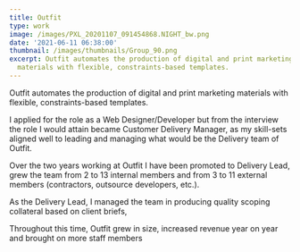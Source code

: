 ```yaml
---
title: Outfit
type: work
image: /images/PXL_20201107_091454868.NIGHT_bw.png
date: '2021-06-11 06:38:00'
thumbnail: /images/thumbnails/Group_90.png
excerpt: Outfit automates the production of digital and print marketing
  materials with flexible, constraints-based templates.
---
```

Outfit automates the production of digital and print marketing materials with flexible, constraints-based templates.

I applied for the role as a Web Designer/Developer but from the interview the role I would attain became Customer Delivery Manager, as my skill-sets aligned well to leading and managing what would be the Delivery team of Outfit. 

Over the two years working at Outfit I have been promoted to Delivery Lead, grew the team from 2 to 13 internal members and from 3 to 11 external members (contractors, outsource developers, etc.). 

As the Delivery Lead, I managed the team in producing quality scoping collateral based on client briefs,  

Throughout this time, Outfit grew in size, increased revenue year on year and brought on more staff members